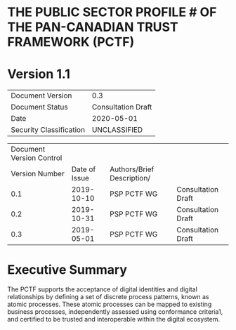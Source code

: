 # THE PUBLIC SECTOR PROFILE # OF THE PAN-CANADIAN TRUST FRAMEWORK (PCTF)
# Version 1.1
|                |     |
|----------------|-----|
|Document Version| 0.3 |
|Document Status| Consultation Draft|
|Date| 2020-05-01 |
|Security Classification| UNCLASSIFIED |


|                |     |          |        |
|----------------|-----|----------|--------|
|Document Version Control |
|Version Number| Date of Issue|Authors/Brief Description/
|0.1 |2019-10-10 |PSP PCTF WG |Consultation Draft|
|0.2 |2019-10-31|PSP PCTF WG |Consultation Draft|
|0.3 |2019-05-01 |PSP PCTF WG |Consultation Draft|

# Executive Summary
The PCTF supports the acceptance of digital identities and digital relationships by defining a set of discrete process patterns, known as atomic processes. These atomic processes can be mapped to existing business processes, independently assessed using conformance criteria1, and certified to be trusted and interoperable within the digital ecosystem.

